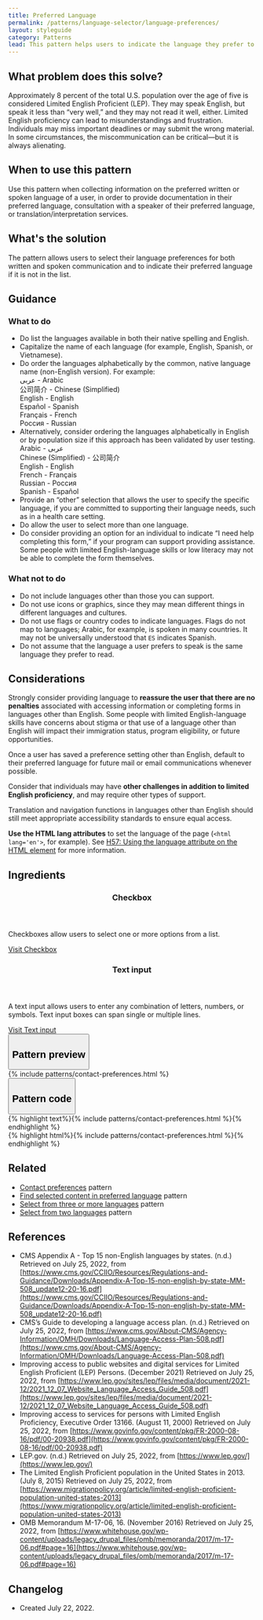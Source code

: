 ```yaml
---
title: Preferred Language
permalink: /patterns/language-selector/language-preferences/
layout: styleguide
category: Patterns
lead: This pattern helps users to indicate the language they prefer to use for either written or spoken communication.
---
```


## What problem does this solve?
Approximately 8 percent of the total U.S. population over the age of five is considered Limited English Proficient (LEP). They may speak English, but speak it less than “very well,” and they may not read it well, either. Limited English proficiency can lead to misunderstandings and frustration. Individuals may miss important deadlines or may submit the wrong material. In some circumstances, the miscommunication can be critical—but it is always alienating.


## When to use this pattern 
Use this pattern when collecting information on the preferred written or spoken language of a user, in order to provide documentation in their preferred language, consultation with a speaker of their preferred language, or translation/interpretation services.

## What's the solution
The pattern allows users to select their language preferences for both written and spoken communication and to indicate their preferred language if it is not in the list.

## Guidance

<div class="grid-row grid-gap-3">
  <div class="tablet:grid-col-5">
    <div class="do-dont">
      <div class="do-dont__do">
      <h3 class="do-dont__heading">What to do</h3>
        <div class="do-dont__content">
          <ul>
            <li>Do list the languages available in both their native spelling and English.</li>
            <li>Capitalize the name of each language (for example, English, Spanish, or Vietnamese).</li>
            <li>Do order the languages alphabetically by the common, native language name (non-English version). For example:<br/>
            عربى - Arabic<br/>
            公司简介 - Chinese (Simplified)<br/>
            English - English<br/>
            Español - Spanish<br/>
            Français - French<br/>
            Россия - Russian</li>
            <li>Alternatively, consider ordering the languages alphabetically in English or by population size if this approach has been validated by user testing.<br/> 
            Arabic - عربى<br/>
            Chinese (Simplified) - 公司简介<br/>
            English - English<br/>
            French - Français<br/>
            Russian - Россия<br/>
            Spanish - Español</li>
            <li>Provide an “other” selection that allows the user to specify the specific language, if you are committed to supporting their language needs, such as in a health care setting.</li>
            <li>Do allow the user to select more than one language.</li>
            <li>Do consider providing an option for an individual to indicate “I need help completing this form,” if your program can support providing assistance. Some people with limited English-language skills or low literacy may not be able to complete the form themselves.</li>
         </ul> 
        </div>
      </div>
    </div>
  </div>
  <div class="tablet:grid-col-5">
    <div class="do-dont__dont">
    <h3 class="do-dont__heading">What not to do</h3>
      <div class="do-dont__content">
          <ul>
            <li>Do not include languages other than those you can support. </li>
            <li>Do not use icons or graphics, since they may mean different things in different languages and cultures.</li>
            <li>Do not use flags or country codes to indicate languages. Flags do not map to languages; Arabic, for example, is spoken in many countries. It may not be universally understood that <code>ES</code> indicates Spanish. </li>
            <li>Do not assume that the language a user prefers to speak is the same language they prefer to read.</li>
          </ul>
      </div>
    </div>
  </div>
</div>

## Considerations
Strongly consider providing language to <strong>reassure the user that there are no penalties</strong> associated with accessing information or completing forms in languages other than English. Some people with limited English-language skills have concerns about stigma or that use of a language other than English will impact their immigration status, program eligibility, or future opportunities.

Once a user has saved a preference setting other than English, default to their preferred language for future mail or email communications whenever possible.

Consider that individuals may have <strong>other challenges in addition to limited English proficiency</strong>, and may require other types of support.

Translation and navigation functions in languages other than English should still meet appropriate accessibility standards to ensure equal access.

<strong>Use the HTML lang attributes</strong> to set the language of the page (`<html lang='en'>`, for example). See [H57: Using the language attribute on the HTML element](https://www.w3.org/WAI/WCAG21/Techniques/html/H57) for more information.


## Ingredients

<div class="usa-card-group flex-row margin-top-2">
  <div
  class="usa-card site-component-card grid-col-4 tablet:grid-col-4 margin-bottom-2"
  role="region"
  aria-atomic="true"
  aria-label="Visit checkbox component"
  data-meta="Visit checkbox component">
      <div class="usa-card__container">
      <header class="usa-card__header">
          <h3 class="usa-card__heading font-lang-lg">Checkbox</h3>
      </header>
      <div class="usa-card__body font-lang-sm">
          <p>Checkboxes allow users to select one or more options from a list.</p>
          <a href="{{ site.baseurl }}/components/checkbox/">Visit Checkbox</a>
      </div>
      </div>
  </div>
  <div
  class="usa-card site-component-card grid-col-4 tablet:grid-col-4 margin-bottom-2"
  role="region"
  aria-atomic="true"
  aria-label="Visit text input component"
  data-meta="Visit text input component">
      <div class="usa-card__container">
      <header class="usa-card__header">
          <h3 class="usa-card__heading font-lang-lg">Text input</h3>
      </header>
      <div class="usa-card__body font-lang-sm">
          <p>A text input allows users to enter any combination of letters, numbers, or symbols. Text input boxes can span single or multiple lines.</p>
          <a href="{{ site.baseurl }}/components/text-input/">Visit Text input</a>
      </div>
      </div>
  </div>
</div>

<div class="usa-accordion usa-accordion--bordered site-accordion-code site-component-preview">
  <button class="usa-accordion__button" aria-controls="accordion-preview" aria-expanded="true"><h2 id="pattern-preview">Pattern preview</h2></button>
  <div id="accordion-preview" class="usa-accordion__content">
    {% include patterns/contact-preferences.html %}
  </div>
</div>
<div class="usa-accordion usa-accordion--bordered site-accordion-code site-component-preview">
  <button class="usa-accordion__button" aria-controls="accordion-code" aria-expanded="false"><h2 id="pattern-code">Pattern code</h2></button>
  <div id="accordion-code" class="usa-accordion__content highlight-code">
    <div class="usa-sr-only">
       {% highlight text%}{% include patterns/contact-preferences.html %}{% endhighlight %}
    </div>
    {% highlight html%}{% include patterns/contact-preferences.html %}{% endhighlight %}
  </div>
</div>

## Related

- <a href="../create-a-profile/contact-preferences/">Contact preferences</a> pattern
- <a href="../selected-content/">Find selected content in preferred language</a> pattern
- <a href="../more-than-three-languages/">Select from three or more languages</a> pattern
- <a href="../two-languages/">Select from two languages</a> pattern


## References
- CMS Appendix A - Top 15 non-English languages by states. (n.d.) Retrieved on July 25, 2022, from [https://www.cms.gov/CCIIO/Resources/Regulations-and-Guidance/Downloads/Appendix-A-Top-15-non-english-by-state-MM-508_update12-20-16.pdf](https://www.cms.gov/CCIIO/Resources/Regulations-and-Guidance/Downloads/Appendix-A-Top-15-non-english-by-state-MM-508_update12-20-16.pdf)
- CMS’s Guide to developing a language access plan. (n.d.) Retrieved on July 25, 2022, from [https://www.cms.gov/About-CMS/Agency-Information/OMH/Downloads/Language-Access-Plan-508.pdf](https://www.cms.gov/About-CMS/Agency-Information/OMH/Downloads/Language-Access-Plan-508.pdf)
- Improving access to public websites and digital services for Limited English Proficient (LEP) Persons. (December 2021) Retrieved on July 25, 2022, from [https://www.lep.gov/sites/lep/files/media/document/2021-12/2021_12_07_Website_Language_Access_Guide_508.pdf](https://www.lep.gov/sites/lep/files/media/document/2021-12/2021_12_07_Website_Language_Access_Guide_508.pdf)
- Improving access to services for persons with Limited English Proficiency, Executive Order 13166. (August 11, 2000) Retrieved on July 25, 2022, from [https://www.govinfo.gov/content/pkg/FR-2000-08-16/pdf/00-20938.pdf](https://www.govinfo.gov/content/pkg/FR-2000-08-16/pdf/00-20938.pdf)
- LEP.gov. (n.d.) Retrieved on July 25, 2022, from [https://www.lep.gov/](https://www.lep.gov/)
- The Limited English Proficient population in the United States in 2013. (July 8, 2015) Retrieved on July 25, 2022, from [https://www.migrationpolicy.org/article/limited-english-proficient-population-united-states-2013](https://www.migrationpolicy.org/article/limited-english-proficient-population-united-states-2013)
- OMB Memorandum M-17-06, 16. (November 2016) Retrieved on July 25, 2022, from [https://www.whitehouse.gov/wp-content/uploads/legacy_drupal_files/omb/memoranda/2017/m-17-06.pdf#page=16](https://www.whitehouse.gov/wp-content/uploads/legacy_drupal_files/omb/memoranda/2017/m-17-06.pdf#page=16)


## Changelog
- Created July 22, 2022.
